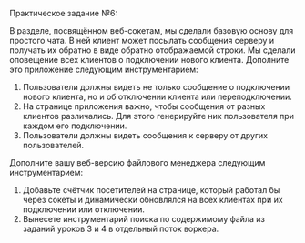 Практическое задание №6: 

В разделе, посвящённом веб-сокетам, мы сделали базовую основу для простого чата. В ней клиент может посылать сообщения серверу и получать их обратно в виде обратно отображаемой строки. Мы сделали оповещение всех клиентов о подключении нового клиента.
Дополните это приложение следующим инструментарием:
1.	Пользователи должны видеть не только сообщение о подключении нового клиента, но и об отключении клиента или переподключении.
2.	На странице приложения важно, чтобы сообщения от разных клиентов различались. Для этого генерируйте ник пользователя при каждом его подключении.
3.	Пользователи должны видеть сообщения к серверу от других пользователей.

Дополните вашу веб-версию файлового менеджера следующим инструментарием:
1.	Добавьте счётчик посетителей на странице, который работал бы через сокеты и динамически обновлялся на всех клиентах при их подключении или отключении.
2.	Вынесете инструментарий поиска по содержимому файла из заданий уроков 3 и 4 в отдельный поток воркера.
